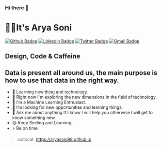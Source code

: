 ### Hi there 👋
# :man_technologist:It's Arya Soni

[![Github Badge](https://img.shields.io/badge/-Github-000?style=flat-square&logo=Github&logoColor=white&link=https://github.com/erickeagle)](https://github.com/aryasoni98)
[![Linkedin Badge](https://img.shields.io/badge/-LinkedIn-blue?style=flat-square&logo=Linkedin&logoColor=white&link=https://www.linkedin.com/in/kalashj16/)](https://www.linkedin.com/in/aryasoni/)
[![Twitter Badge](https://img.shields.io/badge/-Twitter-1ca0f1?style=flat-square&labelColor=1ca0f1&logo=twitter&logoColor=white&link=https://twitter.com/erickeagle8)](https://twitter.com/aryasoni98)
[![Gmail Badge](https://img.shields.io/badge/-Gmail-c14438?style=flat-square&logo=Gmail&logoColor=white&link=mailto:jindalkalash298@gmail.com)](mailto:aryasoni98@gmail.com)

## Design, Code & Caffeine 
## Data is present all around us, the main purpose is how to use that data in the right way.

- 🔭 Learning new thing and technology.
- 🌱 Right now I'm exploring the new dimensions in the field of technology.
- 👯 I’m a Machine Learning Enthusiast.
- 🤔 I’m looking for new opportunities and learning things.
- 💬 Ask me about anything If I know I will help you otherwise I will get to know something new.
- 😄 Keep Smiling and Learning.
- ⚡ Be on time.

> :octocat: https://aryasoni98.github.io
